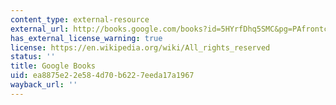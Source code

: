 ```yaml
---
content_type: external-resource
external_url: http://books.google.com/books?id=5HYrfDhq5SMC&pg=PAfrontcover
has_external_license_warning: true
license: https://en.wikipedia.org/wiki/All_rights_reserved
status: ''
title: Google Books
uid: ea8875e2-2e58-4d70-b622-7eeda17a1967
wayback_url: ''
---
```

